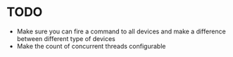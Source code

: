 # TODO

-   Make sure you can fire a command to all devices and make a difference between different type of devices
-   Make the count of concurrent threads configurable